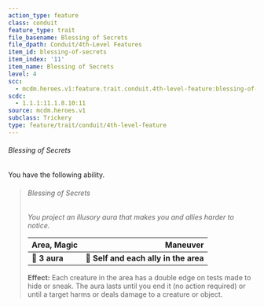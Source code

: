```yaml
---
action_type: feature
class: conduit
feature_type: trait
file_basename: Blessing of Secrets
file_dpath: Conduit/4th-Level Features
item_id: blessing-of-secrets
item_index: '11'
item_name: Blessing of Secrets
level: 4
scc:
  - mcdm.heroes.v1:feature.trait.conduit.4th-level-feature:blessing-of-secrets
scdc:
  - 1.1.1:11.1.8.10:11
source: mcdm.heroes.v1
subclass: Trickery
type: feature/trait/conduit/4th-level-feature
---
```


###### Blessing of Secrets

You have the following ability.

<!-- -->
> ###### Blessing of Secrets
>
> *You project an illusory aura that makes you and allies harder to notice.*
>
> | **Area, Magic** |                          **Maneuver** |
> | --------------- | ------------------------------------: |
> | **📏 3 aura**   | **🎯 Self and each ally in the area** |
>
> **Effect:** Each creature in the area has a double edge on tests made to hide or sneak. The aura lasts until you end it (no action required) or until a target harms or deals damage to a creature or object.

